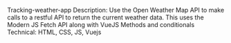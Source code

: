 Tracking-weather-app
Description: Use the Open Weather Map API to make calls to a restful API to return the current weather data. This uses the Modern JS Fetch API along with VueJS Methods and conditionals
Technical: HTML, CSS, JS, Vuejs

